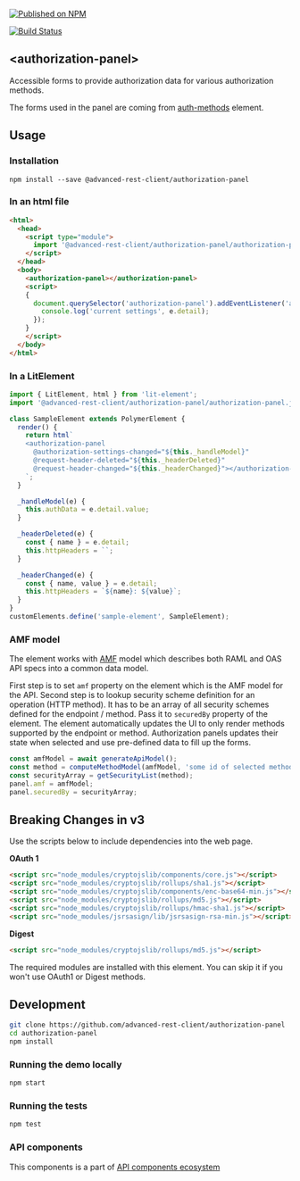 [![Published on NPM](https://img.shields.io/npm/v/@advanced-rest-client/authorization-panel.svg)](https://www.npmjs.com/package/@advanced-rest-client/authorization-panel)

[![Build Status](https://travis-ci.org/advanced-rest-client/authorization-panel.svg?branch=stage)](https://travis-ci.org/advanced-rest-client/authorization-panel)

## &lt;authorization-panel&gt;

Accessible forms to provide authorization data for various authorization methods.

The forms used in the panel are coming from [auth-methods](https://github.com/advanced-rest-client/auth-methods) element.

## Usage

### Installation
```
npm install --save @advanced-rest-client/authorization-panel
```

### In an html file

```html
<html>
  <head>
    <script type="module">
      import '@advanced-rest-client/authorization-panel/authorization-panel.js';
    </script>
  </head>
  <body>
    <authorization-panel></authorization-panel>
    <script>
    {
      document.querySelector('authorization-panel').addEventListener('authorization-settings-changed', (e) => {
        console.log('current settings', e.detail);
      });
    }
    </script>
  </body>
</html>

```

### In a LitElement

```js
import { LitElement, html } from 'lit-element';
import '@advanced-rest-client/authorization-panel/authorization-panel.js';

class SampleElement extends PolymerElement {
  render() {
    return html`
    <authorization-panel
      @authorization-settings-changed="${this._handleModel}"
      @request-header-deleted="${this._headerDeleted}"
      @request-header-changed="${this._headerChanged}"></authorization-panel>
    `;
  }

  _handleModel(e) {
    this.authData = e.detail.value;
  }

  _headerDeleted(e) {
    const { name } = e.detail;
    this.httpHeaders = ``;
  }

  _headerChanged(e) {
    const { name, value } = e.detail;
    this.httpHeaders = `${name}: ${value}`;
  }
}
customElements.define('sample-element', SampleElement);
```

### AMF model

The element works with [AMF](https://a.ml) model which describes both RAML and OAS API specs into a common data model.

First step is to set `amf` property on the element which is the AMF model for the API.
Second step is to lookup security scheme definition for an operation (HTTP method). It has to be an array of all security schemes defined for the endpoint / method. Pass it to `securedBy` property of the element.
The element automatically updates the UI to only render methods supported by the endpoint or method. Authorization panels updates their state when selected and use pre-defined data to fill up the forms.

```javascript
const amfModel = await generateApiModel();
const method = computeMethodModel(amfModel, 'some id of selected method');
const securityArray = getSecurityList(method);
panel.amf = amfModel;
panel.securedBy = securityArray;
```

## Breaking Changes in v3

Use the scripts below to include dependencies into the web page.

**OAuth 1**

```html
<script src="node_modules/cryptojslib/components/core.js"></script>
<script src="node_modules/cryptojslib/rollups/sha1.js"></script>
<script src="node_modules/cryptojslib/components/enc-base64-min.js"></script>
<script src="node_modules/cryptojslib/rollups/md5.js"></script>
<script src="node_modules/cryptojslib/rollups/hmac-sha1.js"></script>
<script src="node_modules/jsrsasign/lib/jsrsasign-rsa-min.js"></script>
```

**Digest**

```html
<script src="node_modules/cryptojslib/rollups/md5.js"></script>
```

The required modules are installed with this element. You can skip it if you won't use OAuth1 or Digest methods.

## Development

```sh
git clone https://github.com/advanced-rest-client/authorization-panel
cd authorization-panel
npm install
```

### Running the demo locally

```sh
npm start
```

### Running the tests
```sh
npm test
```

### API components

This components is a part of [API components ecosystem](https://elements.advancedrestclient.com/)
